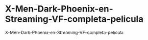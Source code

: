 # X-Men-Dark-Phoenix-en-Streaming-VF-completa-pelicula
X-Men-Dark-Phoenix-en-Streaming-VF-completa-pelicula
